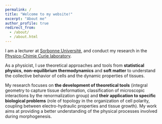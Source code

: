 ```yaml
---
permalink: /
title: "Welcome to my website!"
excerpt: "About me"
author_profile: true
redirect_from:
  - /about/
  - /about.html
---
```


I am a lecturer at [Sorbonne Université](https://www.sorbonne-universite.fr/en), and conduct my research in the [Physico-Chimie Curie laboratory](https://institut-curie.org/unit/umr168).

As a physicist, I use theoretical approaches and tools from **statistical physics**, **non-equilibrium thermodynamics** and **soft matter** to understand the collective behavior of cells and the dynamic properties of tissues.

My research focuses on **the development of theoretical tools** (integral geometry to capture tissue deformation, classification of microscopic interactions by the renormalization group) and **their application to specific biological problems** (role of topology in the organization of cell polarity, coupling between electro-hydraulic properties and tissue growth). My work aims at providing a better understanding of the physical processes involved during morphogenesis.

